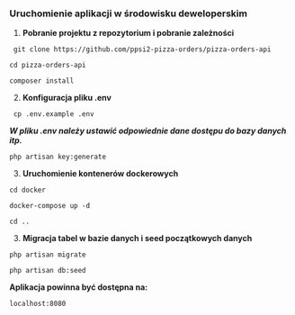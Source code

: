 ### Uruchomienie aplikacji w środowisku deweloperskim

1. **Pobranie projektu z repozytorium i pobranie zależności**

```
 git clone https://github.com/ppsi2-pizza-orders/pizza-orders-api
```

```
cd pizza-orders-api
```

```
composer install
```

2. **Konfiguracja pliku .env**

```
 cp .env.example .env
```

**_W pliku .env należy ustawić odpowiednie dane dostępu do bazy danych itp._**

```
php artisan key:generate
```

3. **Uruchomienie kontenerów dockerowych**

```
cd docker
```

```
docker-compose up -d
```

```
cd ..
```

3. **Migracja tabel w bazie danych i seed początkowych danych**

```
php artisan migrate
```

```
php artisan db:seed
```

**Aplikacja powinna być dostępna na:**

```
localhost:8080
```



